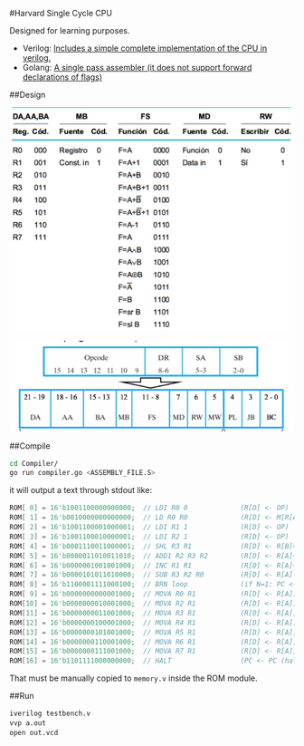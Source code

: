 #Harvard Single Cycle CPU

Designed for learning purposes.

- Verilog: [Includes a simple complete implementation of the CPU in verilog.](https://github.com/manucorporat/manu-pu-v1/blob/master/unidad_funcional.v)
- Golang: [A single pass assembler (it does not support forward declarations of flags)](https://github.com/manucorporat/manu-pu-v1/blob/master/Compiler/compiler.go)

##Design

![](https://raw.githubusercontent.com/manucorporat/manu-pu-v1/master/Screen%20Shot%202016-04-22%20at%2019.04.54.png)

![](https://raw.githubusercontent.com/manucorporat/manu-pu-v1/master/Screen%20Shot%202016-04-22%20at%2019.05.14.png)


##Compile
```bash
cd Compiler/
go run compiler.go <ASSEMBLY_FILE.S>
```


it will output a text through stdout like:

```verilog
ROM[ 0] = 16'b1001100000000000;  // LDI R0 0             (R[D] <- OP)
ROM[ 1] = 16'b0010000000000000;  // LD R0 R0             (R[D] <- M[R[A]])
ROM[ 2] = 16'b1001100001000001;  // LDI R1 1             (R[D] <- OP)
ROM[ 3] = 16'b1001100010000001;  // LDI R2 1             (R[D] <- OP)
ROM[ 4] = 16'b0001110011000001;  // SHL R3 R1            (R[D] <- R[B]<<1)
ROM[ 5] = 16'b0000011010011010;  // ADD1 R2 R3 R2        (R[D] <- R[A]+R[B]+1)
ROM[ 6] = 16'b0000001001001000;  // INC R1 R1            (R[D] <- R[A]+1)
ROM[ 7] = 16'b0000101011010000;  // SUB R3 R2 R0         (R[D] <- R[A]-R[B])
ROM[ 8] = 16'b1100001111000100;  // BRN loop             (if N=1: PC <- PC + AD)
ROM[ 9] = 16'b0000000000001000;  // MOVA R0 R1           (R[D] <- R[A])
ROM[10] = 16'b0000000010001000;  // MOVA R2 R1           (R[D] <- R[A])
ROM[11] = 16'b0000000011001000;  // MOVA R3 R1           (R[D] <- R[A])
ROM[12] = 16'b0000000100001000;  // MOVA R4 R1           (R[D] <- R[A])
ROM[13] = 16'b0000000101001000;  // MOVA R5 R1           (R[D] <- R[A])
ROM[14] = 16'b0000000110001000;  // MOVA R6 R1           (R[D] <- R[A])
ROM[15] = 16'b0000000111001000;  // MOVA R7 R1           (R[D] <- R[A])
ROM[16] = 16'b1101111000000000;  // HALT                 (PC <- PC (halt))
```

That must be manually copied to `memory.v` inside the ROM module.

##Run
```bash
iverilog testbench.v
vvp a.out
open out.vcd
```
